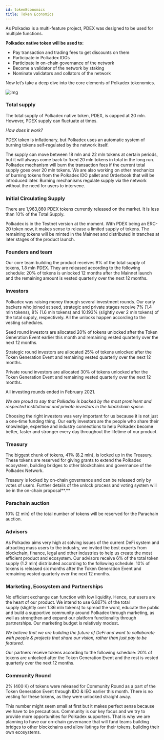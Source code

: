 ```yaml
---
id: tokenEconomics
title: Token Economics
---
```


As Polkadex is a multi-feature project, PDEX was designed to be used for multiple functions.

**Polkadex native token will be used to:**

* Pay transaction and trading fees to get discounts on them
* Participate in Polkadex IDOs
* Participate in on-chain governance of the network
* Become a validator of the network by staking
* Nominate validators and collators of the network

Now let’s take a deep dive into the core elements of Polkadex tokenomics.

![img](/img/tokenEconomics.jpg)


### **Total supply**

The total supply of Polkadex native token, PDEX, is capped at 20 mln. However, PDEX supply can fluctuate at times.

*How does it work?*

PDEX token is inflationary, but Polkadex uses an automatic system of burning tokens self-regulated by the network itself.

The supply can move between 18 mln and 22 mln tokens at certain periods, but it will always come back to fixed 20 mln tokens in total in the long run. Polkadex mechanism will burn the transaction fees if the current total supply goes over 20 mln tokens. We are also working on other mechanics of burning tokens from the Polkadex IDO pallet and Orderbook that will be introduced later. Burning mechanisms regulate supply via the network without the need for users to intervene.

### **Initial Circulating Supply**

There are 1,963,860 PDEX tokens currently released on the market. It is less than 10% of the Total Supply.

Polkadex is in the Testnet version at the moment. With PDEX being an ERC-20 token now, it makes sense to release a limited supply of tokens. The remaining tokens will be minted in the Mainnet and distributed in tranches at later stages of the product launch.

### **Founders and team**

Our core team building the product receives 9% of the total supply of tokens, 1.8 mln PDEX. They are released according to the following schedule: 20% of tokens is unlocked 12 months after the Mainnet launch and the remaining amount is vested quarterly over the next 12 months.

### **Investors**

Polkadex was raising money through several investment rounds. Our early backers who joined at seed, strategic and private stages receive 7% (1.4 mln tokens), 8% (1.6 mln tokens) and 10.193% (slightly over 2 mln tokens) of the total supply, respectively. All the unlocks happen according to the vesting schedules.

Seed round investors are allocated 20% of tokens unlocked after the Token Generation Event earlier this month and remaining vested quarterly over the next 12 months.

Strategic round investors are allocated 25% of tokens unlocked after the Token Generation Event and remaining vested quarterly over the next 12 months.

Private round investors are allocated 30% of tokens unlocked after the Token Generation Event and remaining vested quarterly over the next 12 months.

All investing rounds ended in February 2021.

*We are proud to say that Polkadex is backed by the most prominent and respected institutional and private investors in the blockchain space.*

Choosing the right investors was very important for us because it is not just a one-time funding thing. Our early investors are the people who share their knowledge, expertise and industry connections to help Polkadex become better, faster and stronger every day throughout the lifetime of our product.

### **Treasury**

The biggest chunk of tokens, 41% (8.2 mln), is locked up in the Treasury. These tokens are reserved for giving grants to extend the Polkadex ecosystem, building bridges to other blockchains and governance of the Polkadex Network.

Treasury is locked by on-chain governance and can be released only by votes of users. Further details of the unlock process and voting system will be in the on-chain proposal**.**

### **Parachain auction**

10% (2 mln) of the total number of tokens will be reserved for the Parachain auction.

### **Advisors**

As Polkadex aims very high at solving issues of the current DeFi system and attracting mass users to the industry, we invited the best experts from blockchain, finance, legal and other industries to help us create the most efficient product and ecosystem. Our advisors receive 6% of the total token supply (1.2 mln) distributed according to the following schedule: 10% of tokens is released six months after the  Token Generation Event and remaining vested quarterly over the next 12 months.

### **Marketing, Ecosystem and Partnerships**

No efficient exchange can function with low liquidity. Hence, our users are the heart of our product. We intend to use 6.807% of the total supply (slightly over 1.36 mln tokens) to spread the word, educate the public and build a supportive community around Polkadex through marketing, as well as strengthen and expand our platform functionality through partnerships. Our marketing budget is relatively modest.

*We believe that we are building the future of DeFi and want to collaborate with people & projects that share our vision, rather than just pay to be featured.*

Our partners receive tokens according to the following schedule: 20% of tokens are unlocked after the Token Generation Event and the rest is vested quarterly over the next 12 months.

### **Community Round**

2% (400 K) of tokens were released for Community Round as a part of the Token Generation Event through IDO & IEO earlier this month. There is no vesting for these tokens, as they were unlocked straight away.

This number might seem small at first but it makes perfect sense because we have to be precautious. Community is our key focus and we try to provide more opportunities for Polkadex supporters. That is why we are planning to have our on-chain governance that will fund teams building bridges to other blockchains and allow listings for their tokens, building their own ecosystems.